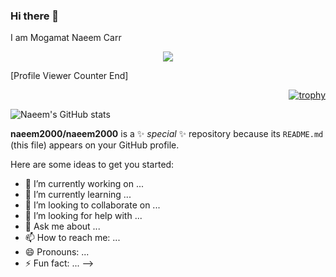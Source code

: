 ### Hi there 👋

I am Mogamat Naeem Carr

<!-- Profile Viewer Counter End -->
<div align="center">
  
![](https://komarev.com/ghpvc/?username=naeem2000&color=green)
                          
</div>
[Profile Viewer Counter End]
<! -- Profile Viewer Counter End -->

<div align="right">

[![trophy](https://github-profile-trophy.vercel.app/?username=naeem2000&theme=nord&no-bg=true&no-frame=true)](https://github.com/naeem2000/github-profile-trophy)

</div>

![Naeem's GitHub stats](https://github-readme-stats.vercel.app/api?username=naeem2000&show_icons=true&theme=synthwave)




**naeem2000/naeem2000** is a ✨ _special_ ✨ repository because its `README.md` (this file) appears on your GitHub profile.

Here are some ideas to get you started:

- 🔭 I’m currently working on ...
- 🌱 I’m currently learning ...
- 👯 I’m looking to collaborate on ...
- 🤔 I’m looking for help with ...
- 💬 Ask me about ...
- 📫 How to reach me: ...
- 😄 Pronouns: ...
- ⚡ Fun fact: ...
-->
